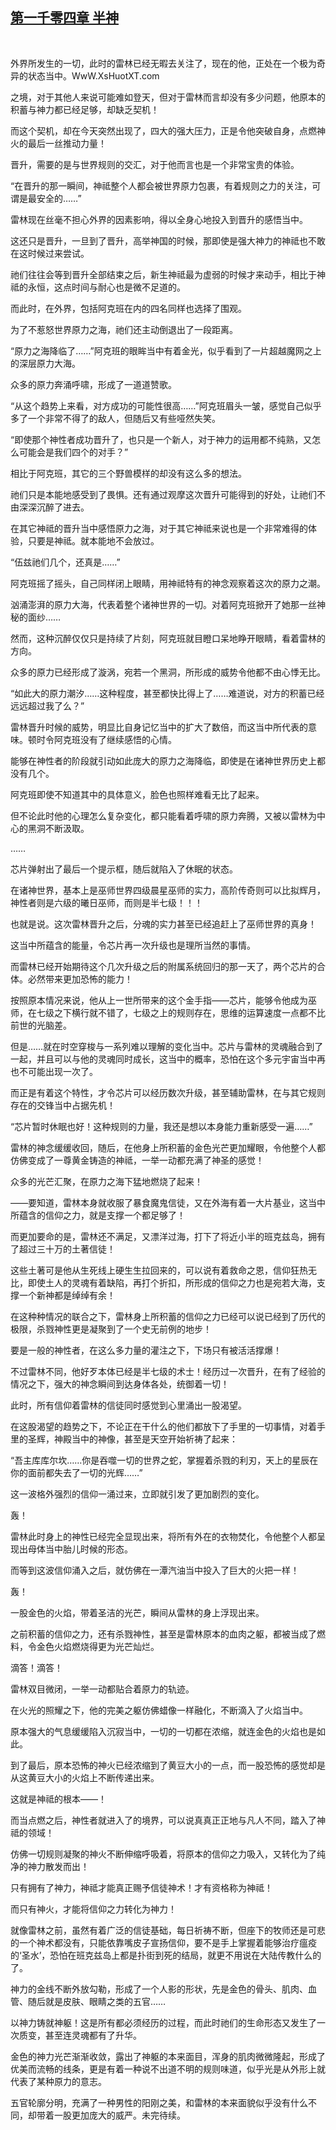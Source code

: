 ## [第一千零四章 半神](https://www.xxbiquge.com/11_11222/9042180.html)
﻿

  外界所发生的一切，此时的雷林已经无暇去关注了，现在的他，正处在一个极为奇异的状态当中。WwW.XsHuotXT.com

  之境，对于其他人来说可能难如登天，但对于雷林而言却没有多少问题，他原本的积蓄与神力都已经足够，却缺乏契机！

  而这个契机，却在今天突然出现了，四大的强大压力，正是令他突破自身，点燃神火的最后一丝推动力量！

  晋升，需要的是与世界规则的交汇，对于他而言也是一个非常宝贵的体验。

  “在晋升的那一瞬间，神祗整个人都会被世界原力包裹，有着规则之力的关注，可谓是最安全的……”

  雷林现在丝毫不担心外界的因素影响，得以全身心地投入到晋升的感悟当中。

  这还只是晋升，一旦到了晋升，高举神国的时候，那即使是强大神力的神祗也不敢在这时候过来尝试。

  祂们往往会等到晋升全部结束之后，新生神祗最为虚弱的时候才来动手，相比于神祗的永恒，这点时间与耐心也是微不足道的。

  而此时，在外界，包括阿克班在内的四名同样也选择了围观。

  为了不惹怒世界原力之海，祂们还主动倒退出了一段距离。

  “原力之海降临了……”阿克班的眼眸当中有着金光，似乎看到了一片超越魔网之上的深层原力大海。

  众多的原力奔涌呼啸，形成了一道道赞歌。

  “从这个趋势上来看，对方成功的可能性很高……”阿克班眉头一皱，感觉自己似乎多了一个非常不得了的敌人，但随后又有些哑然失笑。

  “即使那个神性者成功晋升了，也只是一个新人，对于神力的运用都不纯熟，又怎么可能会是我们四个的对手？”

  相比于阿克班，其它的三个野兽模样的却没有这么多的想法。

  祂们只是本能地感受到了畏惧。还有通过观摩这次晋升可能得到的好处，让祂们不由深深沉醉了进去。

  在其它神祗的晋升当中感悟原力之海，对于其它神祗来说也是一个非常难得的体验，只要是神祗。就本能地不会放过。

  “伍兹祂们几个，还真是……”

  阿克班摇了摇头，自己同样闭上眼睛，用神祗特有的神念观察着这次的原力之潮。

  汹涌澎湃的原力大海，代表着整个诸神世界的一切。对着阿克班掀开了她那一丝神秘的面纱……

  然而，这种沉醉仅仅只是持续了片刻，阿克班就目瞪口呆地睁开眼睛，看着雷林的方向。

  众多的原力已经形成了漩涡，宛若一个黑洞，所形成的威势令他都不由心悸无比。

  “如此大的原力潮汐……这种程度，甚至都快比得上了……难道说，对方的积蓄已经远远超过我了么？”

  雷林晋升时候的威势，明显比自身记忆当中的扩大了数倍，而这当中所代表的意味。顿时令阿克班没有了继续感悟的心情。

  能够在神性者的阶段就引动如此庞大的原力之海降临，即使是在诸神世界历史上都没有几个。

  阿克班即使不知道其中的具体意义，脸色也照样难看无比了起来。

  但不论此时他的心理怎么复杂变化，都只能看着呼啸的原力奔腾，又被以雷林为中心的黑洞不断汲取。

  ……

  芯片弹射出了最后一个提示框，随后就陷入了休眠的状态。

  在诸神世界，基本上是巫师世界四级晨星巫师的实力，高阶传奇则可以比拟辉月，神性者则是六级的曦日巫师，而则是半七级！！！

  也就是说。这次雷林晋升之后，分魂的实力甚至已经追赶上了巫师世界的真身！

  这当中所蕴含的能量，令芯片再一次升级也是理所当然的事情。

  而雷林已经开始期待这个几次升级之后的附属系统回归的那一天了，两个芯片的合体。必然带来更加恐怖的能力！

  按照原本情况来说，他从上一世所带来的这个金手指——芯片，能够令他成为巫师，在七级之下横行就不错了，七级之上的规则存在，思维的运算速度一点都不比前世的光脑差。

  但是……就在时空穿梭与一系列难以理解的变化当中。芯片与雷林的灵魂融合到了一起，并且可以与他的灵魂同时成长，这当中的概率，恐怕在这个多元宇宙当中再也不可能出现一次了。

  而正是有着这个特性，才令芯片可以经历数次升级，甚至辅助雷林，在与其它规则存在的交锋当中占据先机！

  “芯片暂时休眠也好！这种规则的力量，我还是想以本身能力重新感受一遍……”

  雷林的神念缓缓收回，随后，在他身上所积蓄的金色光芒更加耀眼，令他整个人都仿佛变成了一尊黄金铸造的神祗，一举一动都充满了神圣的感觉！

  众多的光芒汇聚，在原力之海下猛地燃烧了起来！

  ——要知道，雷林本身就收服了暴食魔鬼信徒，又在外海有着一大片基业，这当中所蕴含的信仰之力，就是支撑一个都足够了！

  而更加要命的是，雷林还不满足，又漂洋过海，打下了将近小半的班克兹岛，拥有了超过三十万的土著信徒！

  这些土著可是他从生死线上硬生生拉回来的，可以说有着救命之恩，信仰狂热无比，即使土人的灵魂有着缺陷，再打个折扣，所形成的信仰之力也是宛若大海，支撑一个新神都是绰绰有余！

  在这种种情况的联合之下，雷林身上所积蓄的信仰之力已经可以说已经到了历代的极限，杀戮神性更是凝聚到了一个史无前例的地步！

  要是一般的神性者，在这么多力量的灌注之下，下场只有被活活撑爆！

  不过雷林不同，他好歹本体已经是半七级的术士！经历过一次晋升，在有了经验的情况之下，强大的神念瞬间到达身体各处，统御着一切！

  此时，所有信仰着雷林的信徒同时感觉到心里涌出一股渴望。

  在这股渴望的趋势之下，不论正在干什么的他们都放下了手里的一切事情，对着手里的圣辉，神殿当中的神像，甚至是天空开始祈祷了起来：

  “吾主库库尔坎……你是吞噬一切的世界之蛇，掌握着杀戮的利刃，天上的星辰在你的面前都失去了一切的光辉……”

  这一波格外强烈的信仰一涌过来，立即就引发了更加剧烈的变化。

  轰！

  雷林此时身上的神性已经完全显现出来，将所有外在的衣物焚化，令他整个人都呈现出母体当中胎儿时候的形态。

  而等到这波信仰涌入之后，就仿佛在一潭汽油当中投入了巨大的火把一样！

  轰！

  一股金色的火焰，带着圣洁的光芒，瞬间从雷林的身上浮现出来。

  之前积蓄的信仰之力，还有杀戮神性，甚至是雷林原本的血肉之躯，都被当成了燃料，令金色火焰燃烧得更为光芒灿烂。

  滴答！滴答！

  雷林双目微闭，一举一动都贴合着原力的轨迹。

  在火光的照耀之下，他的完美之躯仿佛蜡像一样融化，不断滴入了火焰当中。

  原本强大的气息缓缓陷入沉寂当中，一切的一切都在浓缩，就连金色的火焰也是如此。

  到了最后，原本恐怖的神火已经浓缩到了黄豆大小的一点，而一股恐怖的感觉却是从这黄豆大小的火焰上不断传递出来。

  这就是神祗的根本——！

  而当点燃之后，神性者就进入了的境界，可以说真真正正地与凡人不同，踏入了神祗的领域！

  仿佛一切规则凝聚的神火不断伸缩呼吸着，将原本的信仰之力吸入，又转化为了纯净的神力散发而出！

  只有拥有了神力，神祗才能真正赐予信徒神术！才有资格称为神祗！

  而只有神火，才能将信仰之力转化为神力！

  就像雷林之前，虽然有着广泛的信徒基础，每日祈祷不断，但座下的牧师还是可悲的一个神术都没有，只能依靠嘴皮子宣扬信仰，要不是手上掌握着能够治疗瘟疫的‘圣水’，恐怕在班克兹岛上都是扑街到死的结局，就更不用说在大陆传教什么的了。

  神力的金线不断外放勾勒，形成了一个人影的形状，先是金色的骨头、肌肉、血管、随后就是皮肤、眼睛之类的五官……

  以神力铸就神躯！这是所有都必须经历的过程，而此时祂们的生命形态又发生了一次质变，甚至连灵魂都有了升华。

  金色的神力光芒渐渐收敛，露出了神躯的本来面目，浑身的肌肉微微隆起，形成了优美而流畅的线条，更是有着一种说不出道不明的规则味道，似乎光是从外形上就代表了某种原力的意志。

  五官轮廓分明，充满了一种男性的阳刚之美，和雷林的本来面貌似乎没有什么不同，却带着一股更加庞大的威严。未完待续。
